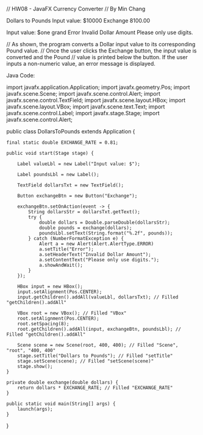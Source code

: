 // HW08 - JavaFX Currency Converter
// By Min Chang

Dollars to Pounds
Input value: $10000
Exchange 8100.00

Input value: $one grand
Error Invalid Dollar Amount
Please only use digits.

// As shown, the program converts a Dollar input value to its corresponding Pound value. 
// Once the user clicks the Exchange button, the input value is converted and the Pound 
// value is printed below the button. If the user inputs a non-numeric value, an error message is displayed.






Java Code: 

import javafx.application.Application;
import javafx.geometry.Pos;
import javafx.scene.Scene;
import javafx.scene.control.Alert;
import javafx.scene.control.TextField;
import javafx.scene.layout.HBox;
import javafx.scene.layout.VBox;
import javafx.scene.text.Text;
import javafx.scene.control.Label;
import javafx.stage.Stage;
import javafx.scene.control.Alert;

public class DollarsToPounds extends Application {

    final static double EXCHANGE_RATE = 0.81;

    public void start(Stage stage) {

        Label valueLbl = new Label("Input value: $");

        Label poundsLbl = new Label();

        TextField dollarsTxt = new TextField();

        Button exchangeBtn = new Button("Exchange");

        exchangeBtn.setOnAction(event -> {
            String dollarsStr = dollarsTxt.getText();
            try {
                double dollars = Double.parseDouble(dollarsStr);
                double pounds = exchange(dollars);
                poundsLbl.setText(String.format("%.2f", pounds));
            } catch (NumberFormatException e) {
                Alert a = new Alert(Alert.AlertType.ERROR)
                a.setTitle("Error");
                a.setHeaderText("Invalid Dollar Amount");
                a.setContentText("Please only use digits.");
                a.showAndWait();
            }
        });

        HBox input = new HBox();
        input.setAlignment(Pos.CENTER);
        input.getChildren().addAll(valueLbl, dollarsTxt); // Filled "getChildren().addAll"

        VBox root = new VBox(); // Filled "VBox"
        root.setAlignment(Pos.CENTER);
        root.setSpacing(8);
        root.getChildren().addAll(input, exchangeBtn, poundsLbl); // Filled "getChildren().addAll"

        Scene scene = new Scene(root, 400, 400); // Filled "Scene", "root", "400, 400"
        stage.setTitle("Dollars to Pounds"); // Filled "setTitle"
        stage.setScene(scene); // Filled "setScene(scene)"
        stage.show();
    }

    private double exchange(double dollars) {
        return dollars * EXCHANGE_RATE; // Filled "EXCHANGE_RATE"
    }

    public static void main(String[] args) {
        launch(args);
    }
}



